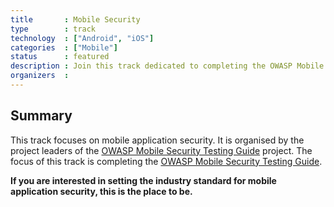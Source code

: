```yaml
---
title       : Mobile Security
type        : track
technology  : ["Android", "iOS"]
categories  : ["Mobile"]
status      : featured
description : Join this track dedicated to completing the OWASP Mobile Security Testing Guide
organizers  : 
---
```


## Summary

This track focuses on mobile application security. It is organised by the project leaders of the [OWASP Mobile Security Testing Guide](https://www.owasp.org/index.php/OWASP_Mobile_Security_Testing_Guide) project. The focus of this track is completing the [OWASP Mobile Security Testing Guide](https://github.com/OWASP/owasp-mstg).

**If you are interested in setting the industry standard for mobile application security, this is the place to be.**
